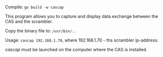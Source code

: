 Compile: `go build -w cascap`

This program allows you to capture and display data exchange between the CAS and the scrambler.

Copy the binary file to: `/usr/bin/..`

Usage: `cascap 192.168.1.70`, where 192.168.1.70 - ths scrambler ip-address.

*cascap* must be launched on the computer where the CAS is installed.
